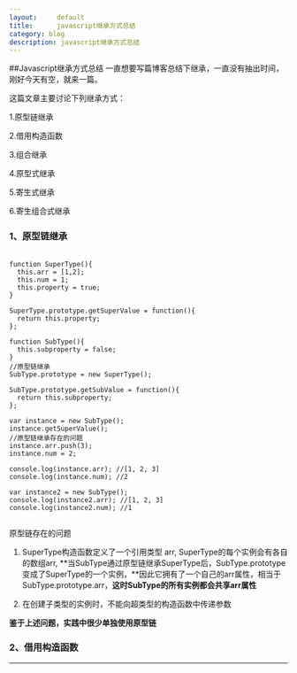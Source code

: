 ```yaml
---
layout:     default
title:      javascript继承方式总结
category: blog
description: javascript继承方式总结
---
```


##Javascript继承方式总结
一直想要写篇博客总结下继承，一直没有抽出时间，刚好今天有空，就来一篇。

这篇文章主要讨论下列继承方式：

1.原型链继承

2.借用构造函数

3.组合继承

4.原型式继承

5.寄生式继承

6.寄生组合式继承

### 1、原型链继承
<pre>
    <code class="JavaScript">
function SuperType(){
  this.arr = [1,2];
  this.num = 1;
  this.property = true;
}

SuperType.prototype.getSuperValue = function(){
  return this.property;
};

function SubType(){
  this.subproperty = false;
}
//原型链继承
SubType.prototype = new SuperType();

SubType.prototype.getSubValue = function(){
  return this.subproperty;
};

var instance = new SubType();
instance.getSuperValue();
//原型链继承存在的问题
instance.arr.push(3);
instance.num = 2;

console.log(instance.arr); //[1, 2, 3]
console.log(instance.num); //2

var instance2 = new SubType();
console.log(instance2.arr); //[1, 2, 3]
console.log(instance2.num); //1
    </code>
</pre>

原型链存在的问题

1. SuperType构造函数定义了一个引用类型 arr, SuperType的每个实例会有各自的数组arr,
**当SubType通过原型链继承SuperType后，SubType.prototype 变成了SuperType的一个实例，**因此它拥有了一个自己的arr属性，相当于SubType.prototype.arr，**这时SubType的所有实例都会共享arr属性**

2. 在创建子类型的实例时，不能向超类型的构造函数中传递参数

**鉴于上述问题，实践中很少单独使用原型链**

### 2、借用构造函数



___




